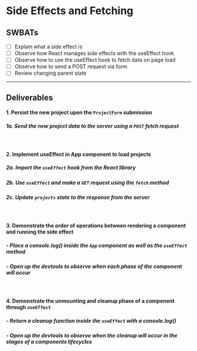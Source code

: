 # Side Effects and Fetching

## SWBATs

 - [ ] Explain what a side effect is
 - [ ] Observe how React manages side effects with the useEffect hook
 - [ ] Observe how to use the useEffect hook to fetch data on page load
 - [ ] Observe how to send a POST request via form
 - [ ] Review changing parent state

 ---

 ## Deliverables


#### 1. Persist the new project upon the `ProjectForm` submission

##### 1a. Send the new project data to the server using a `POST` fetch request

<br />

#### 2. Implement useEffect in App component to load projects

##### 2a. Import the `useEffect` hook from the React library

##### 2b. Use `useEffect` and make a `GET` request using the `fetch` method

##### 2c. Update `projects` state to the response from the server

<br />

#### 3. Demonstrate the order of operations between rendering a component and running the side effect

##### - Place a console.log() inside the `App` component as well as the `useEffect` method

##### - Open up the devtools to observe when each phase of the component will occur 

<br />

#### 4. Demonstrate the unmounting and cleanup phase of a component through `useEffect`

##### - Return a cleanup function inside the `useEffect` with a console.log()

##### - Open up the devtools to observe when the cleanup will occur in the stages of a components lifecycles